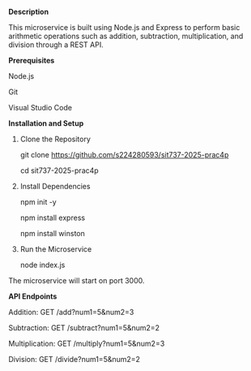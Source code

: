 **Description**

This microservice is built using Node.js and Express to perform basic arithmetic operations such as addition, subtraction, multiplication, and division through a REST API.

**Prerequisites**

Node.js

Git

Visual Studio Code

**Installation and Setup**

1. Clone the Repository

   git clone https://github.com/s224280593/sit737-2025-prac4p
   
   cd sit737-2025-prac4p

2. Install Dependencies

   npm init -y

   npm install express

   npm install winston

3. Run the Microservice

   node index.js

The microservice will start on port 3000.

**API Endpoints**

Addition: GET /add?num1=5&num2=3

Subtraction: GET /subtract?num1=5&num2=2

Multiplication: GET /multiply?num1=5&num2=3

Division: GET /divide?num1=5&num2=2
